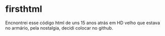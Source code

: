 # firsthtml

Encnontrei esse código html de uns 15 anos atrás em HD velho que estava no armário, pela nostalgia, decidi colocar no github.
